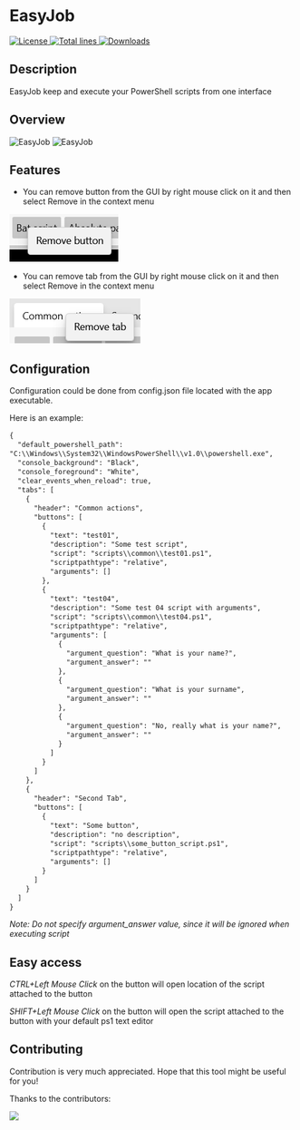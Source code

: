 # EasyJob

<a href="https://img.shields.io/github/license/akshinmustafayev/EasyJob">
  <img src="https://img.shields.io/github/license/akshinmustafayev/EasyJob" alt="License" />
</a>
<a href="https://img.shields.io/tokei/lines/github/akshinmustafayev/EasyJob">
  <img src="https://img.shields.io/tokei/lines/github/akshinmustafayev/EasyJob" alt="Total lines" />
</a>
<a href="https://img.shields.io/github/downloads/akshinmustafayev/EasyJob/total">
  <img src="https://img.shields.io/github/downloads/akshinmustafayev/EasyJob/total" alt="Downloads" />
</a>


## Description

EasyJob keep and execute your PowerShell scripts from one interface


## Overview

<img src="https://github.com/akshinmustafayev/EasyJob/blob/main/ej/1.png?raw=true" alt="EasyJob">
<img src="https://github.com/akshinmustafayev/EasyJob/blob/main/ej/2_arg.png?raw=true" alt="EasyJob">

## Features
* You can remove button from the GUI by right mouse click on it and then select Remove in the context menu
<img src="https://github.com/akshinmustafayev/EasyJob/blob/main/ej/feature1.PNG?raw=true" alt="EasyJob">

* You can remove tab from the GUI by right mouse click on it and then select Remove in the context menu
<img src="https://github.com/akshinmustafayev/EasyJob/blob/main/ej/feature2.PNG?raw=true" alt="EasyJob">

## Configuration

Configuration could be done from config.json file located with the app executable.

Here is an example:

```
{
  "default_powershell_path": "C:\\Windows\\System32\\WindowsPowerShell\\v1.0\\powershell.exe",
  "console_background": "Black",
  "console_foreground": "White",
  "clear_events_when_reload": true,
  "tabs": [
    {
      "header": "Common actions",
      "buttons": [
        {
          "text": "test01",
          "description": "Some test script",
          "script": "scripts\\common\\test01.ps1",
          "scriptpathtype": "relative",
          "arguments": []
        },
        {
          "text": "test04",
          "description": "Some test 04 script with arguments",
          "script": "scripts\\common\\test04.ps1",
          "scriptpathtype": "relative",
          "arguments": [
            {
              "argument_question": "What is your name?",
              "argument_answer": ""
            },
            {
              "argument_question": "What is your surname",
              "argument_answer": ""
            },
            {
              "argument_question": "No, really what is your name?",
              "argument_answer": ""
            }
          ]
        }
      ]
    },
    {
      "header": "Second Tab",
      "buttons": [
        {
          "text": "Some button",
          "description": "no description",
          "script": "scripts\\some_button_script.ps1",
          "scriptpathtype": "relative",
          "arguments": []
        }
      ]
    }
  ]
}
```

_Note: Do not specify argument_answer value, since it will be ignored when executing script_



## Easy access
_CTRL+Left Mouse Click_ on the button will open location of the script attached to the button

_SHIFT+Left Mouse Click_ on the button will open the script attached to the button with your default ps1 text editor



## Contributing

Contribution is very much appreciated. Hope that this tool might be useful for you!

Thanks to the contributors:

<a href="https://github.com/akshinmustafayev/EasyJob/graphs/contributors">
  <img src="https://contrib.rocks/image?repo=akshinmustafayev/EasyJob" />
</a>

